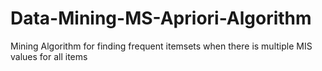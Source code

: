 # Data-Mining-MS-Apriori-Algorithm
Mining Algorithm for finding frequent itemsets when there is multiple MIS values for all items
